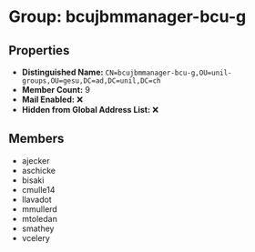 # Group: bcujbmmanager-bcu-g

## Properties

- **Distinguished Name:** `CN=bcujbmmanager-bcu-g,OU=unil-groups,OU=gesu,DC=ad,DC=unil,DC=ch`
- **Member Count:** 9
- **Mail Enabled:** ❌
- **Hidden from Global Address List:** ❌

## Members

- ajecker
- aschicke
- bisaki
- cmulle14
- llavadot
- mmullerd
- mtoledan
- smathey
- vcelery
